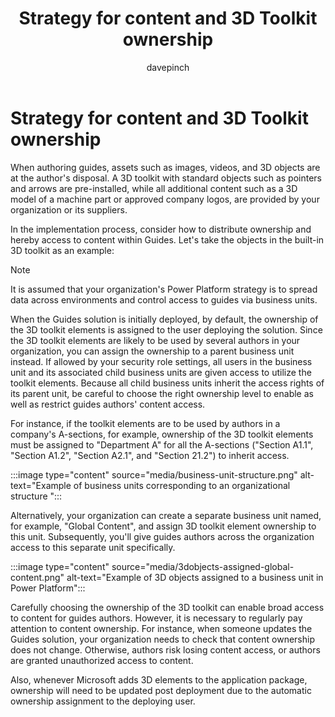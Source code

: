 ﻿---
title: Strategy for content and 3D Toolkit ownership
description: 
ms.date: 03/09/2023
ms.topic: conceptual
author: davepinch
ms.author: davepinch
ms-reviewer: m-hartmann
---

# Strategy for content and 3D Toolkit ownership

When authoring guides, assets such as images, videos, and 3D objects are at the author's disposal. A 3D toolkit with standard objects such as pointers and arrows are pre-installed, while all additional content such as a 3D model of a machine part or approved company logos, are provided by your organization or its suppliers.

In the implementation process, consider how to distribute ownership and hereby access to content within Guides. Let's take the objects in the built-in 3D toolkit as an example:

> [!NOTE]
> It is assumed that your organization's Power Platform strategy is to spread data across environments and control access to guides via business units.

When the Guides solution is initially deployed, by default, the ownership of the 3D toolkit elements is assigned to the user deploying the solution. Since the 3D toolkit elements are likely to be used by several authors in your organization, you can assign the ownership to a parent business unit instead. If allowed by your security role settings, all users in the business unit and its associated child business units are given access to utilize the toolkit elements. Because all child business units inherit the access rights of its parent unit, be careful to choose the right ownership level to enable as well as restrict guides authors' content access.  
  
For instance, if the toolkit elements are to be used by authors in a company's A-sections, for example, ownership of the 3D toolkit elements must be assigned to "Department A" for all the A-sections ("Section A1.1", "Section A1.2", "Section A2.1", and "Section 21.2") to inherit access.

:::image type="content" source="media/business-unit-structure.png" alt-text="Example of business units corresponding to an organizational structure ":::

Alternatively, your organization can create a separate business unit named, for example, "Global Content", and assign 3D toolkit element ownership to this unit. Subsequently, you'll give guides authors across the organization access to this separate unit specifically.

:::image type="content" source="media/3dobjects-assigned-global-content.png" alt-text="Example of 3D objects assigned to a business unit in Power Platform":::

Carefully choosing the ownership of the 3D toolkit can enable broad access to content for guides authors. However, it is necessary to regularly pay attention to content ownership. For instance, when someone updates the Guides solution, your organization needs to check that content ownership does not change. Otherwise, authors risk losing content access, or authors are granted unauthorized access to content.

Also, whenever Microsoft adds 3D elements to the application package, ownership will need to be updated post deployment due to the automatic ownership assignment to the deploying user.
